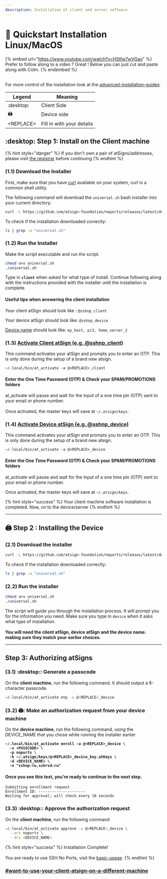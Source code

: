 ```yaml
---
description: Installation of client and server software
---
```


# 💽 Quickstart Installation Linux/MacOS

{% embed url="https://www.youtube.com/watch?v=HSthe7wVGao" %}
Prefer to follow along to a video ? Great !  Below you can just cut and paste along with Colin.&#x20;
{% endembed %}

\
For more control of the installation look at the [advanced-installation-guides](../advanced-installation-guides/ "mention").

| Legend     | Meaning                   |
| ---------- | ------------------------- |
| :desktop:  | Client Side               |
| :printer:  | Device side               |
| \<REPLACE> | Fill in with your details |

## :desktop: Step 1:  Install on the Client machine&#x20;

{% hint style="danger" %}
If you don't own a pair of atSigns/addresses, please visit [the registrar](https://my.noports.com/no-ports-invite/14dayfreetrial) before continuing
{% endhint %}

### (1.1) Download the Installer

First, make sure that you have [curl](https://curl.se) available on your system, curl is a common shell utility.

The following command will download the `universal.sh` bash installer into your current directory:

```sh
curl -L https://github.com/atsign-foundation/noports/releases/latest/download/universal.sh -o universal.sh
```

To check if the installation downloaded correctly:

```bash
ls | grep -w "universal.sh"
```

### (1.2) Run the Installer

Make the script executable and run the script.

```sh
chmod u+x universal.sh
./universal.sh
```

Type in **`client`** when asked for what type of install. Continue following along with the instructions provided with the installer until the installation is complete.

#### Useful tips when answering the client installation

Your client atSign should look like : `@sshnp_client`

Your device atSign should look like: `@sshnp_device`

[Device name](installation-details.md#device-names) should look like:  `my_host, pi3, home_server_2`

### (1.3) [Activate Client atSign (e.g. @sshnp\_client)](activating-your-atsigns.md#activate-the-client-atsign)

This command activates your atSign and prompts you to enter an OTP. This is only done during the setup of a brand new atsign.

```
~/.local/bin/at_activate -a @<REPLACE>_client
```

#### Enter the One Time Password (OTP) & Check your SPAM/PROMOTIONS folders

at\_activate will pause and wait for the input of a one time pin (OTP) sent to your email or phone number.  \
\
Once activated, the master keys will save at `~/.atsign/keys`.

### (1.4) [Activate Device atSign (e.g. @sshnp\_device)](activating-your-atsigns.md#activate-the-device-atsign)

This command activates your atSign and prompts you to enter an OTP. This is only done during the setup of a brand new atsign.

```
~/.local/bin/at_activate -a @<REPLACE>_device
```

#### Enter the One Time Password (OTP) & Check your SPAM/PROMOTIONS folders

at\_activate will pause and wait for the input of a one time pin (OTP) sent to your email or phone number.&#x20;

Once activated, the master keys will save at `~/.atsign/keys`.

{% hint style="success" %}
Your client machine software installation is completed. Now, on to the device/server
{% endhint %}

***

## :printer: Step 2 : Installing the Device

### (2.1) Download the installer&#x20;

```bash
curl -L https://github.com/atsign-foundation/noports/releases/latest/download/universal.sh -o universal.sh
```

To check if the installation downloaded correctly:

```bash
ls | grep -w "universal.sh"
```

### (2.2) Run the installer

```bash
chmod u+x universal.sh
./universal.sh
```

The script will guide you through the installation process. It will prompt you for the information you need. Make sure you type in `device` when it asks what type of installation.\
&#x20;\
**You will need the client atSign, device atSign and the device name. making sure they match your earlier choices.**

***

## Step 3: Authorizing atSigns

### (3.1) :desktop:: Generate a passcode

On the **client machine**, run the following command. It should output a 6-character passcode.

```bash
~/.local/bin/at_activate otp -a @<REPLACE>_device
```

### (3.2) :printer:: Make an authorization request from your device machine

On the **device machine**, run the following command, using the DEVICE\_NAME that you chose while running the installer earlier

<pre class="language-bash"><code class="lang-bash"><strong>~/.local/bin/at_activate enroll -a @&#x3C;REPLACE>_device \
</strong><strong>  -s &#x3C;PASSCODE> \
</strong><strong>  -p noports \
</strong><strong>  -k ~/.atsign/keys/@&#x3C;REPLACE>_device_key.atKeys \
</strong><strong>  -d &#x3C;DEVICE_NAME> \
</strong><strong>  -n "sshnp:rw,sshrvd:rw"
</strong></code></pre>

#### Once you see this text, you're ready to continue to the next step.

```
Submitting enrollment request 
Enrollment ID: ---------------------
Waiting for approval; will check every 10 seconds
```

### (3.3) :desktop:: Approve the authorization request

On the **client machine**, run the following command

```bash
~/.local/bin/at_activate approve -a @<REPLACE>_device \
  --arx noports \
  --drx <DEVICE_NAME>
```

{% hint style="success" %}
Installation Complete!\
\
You are ready to use SSH No Ports, visit the [basic-usage](../usage-guide/basic-usage/ "mention").
{% endhint %}

### [#want-to-use-your-client-atsign-on-a-different-machine](installation-details.md#want-to-use-your-client-atsign-on-a-different-machine "mention")
